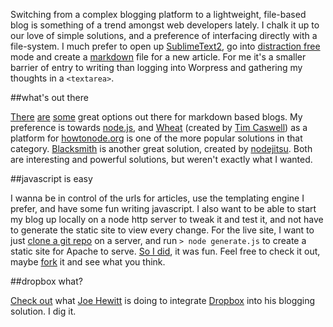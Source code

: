 Switching from a complex blogging platform to a lightweight, file-based blog is something of a trend amongst web developers lately.  I chalk it up to our love of simple solutions, and a preference of interfacing directly with a file-system.  I much prefer to open up [SublimeText2][sublime], go into [distraction free][] mode and create a [markdown][] file for a new article.  For me it's a smaller barrier of entry to writing than logging into Worpress and gathering my thoughts in a ```<textarea>```.

##what's out there

[There][jekyll] [are][wheat] [some][blacksmith] great options out there for markdown based blogs.  My preference is towards [node.js][node], and [Wheat][wheat] (created by [Tim Caswell][creationix]) as a platform for [howtonode.org][howtonode] is one of the more popular solutions in that category.  [Blacksmith][blacksmith] is another great solution, created by [nodejitsu][].  Both are interesting and powerful solutions, but weren't exactly what I wanted.

##javascript is easy

I wanna be in control of the urls for articles, use the templating engine I prefer, and have some fun writing javascript.  I also want to be able to start my blog up locally on a node http server to tweak it and test it, and not have to generate the static site to view every change.  For the live site, I want to just [clone a git repo][blog repo] on a server, and run ```> node generate.js``` to create a static site for Apache to serve.  [So I did][blog repo], it was fun.  Feel free to check it out, maybe [fork][blog repo] it and see what you think.

##dropbox what?

[Check out][dropbox publish] what [Joe Hewitt][hewitt] is doing to integrate [Dropbox][] into his blogging solution.  I dig it.

[sublime]: http://www.sublimetext.com/2
[distraction free]: http://www.sublimetext.com/docs/2/distraction_free.html
[markdown]: http://daringfireball.net/projects/markdown/syntax
[jekyll]: https://github.com/mojombo/jekyll
[wheat]: https://github.com/creationix/wheat
[node]: http://nodejs.org
[creationix]: https://github.com/creationix
[howtonode]: http://howtonode.org/
[blacksmith]: https://github.com/flatiron/blacksmith
[nodejitsu]: http://nodejitsu.com/
[blog repo]: https://github.com/bmharris/selfcontained_blog
[dropbox publish]: http://joehewitt.com/2011/10/03/dropbox-is-my-publish-button
[hewitt]: https://github.com/joehewitt
[Dropbox]: http://dropbox.com

